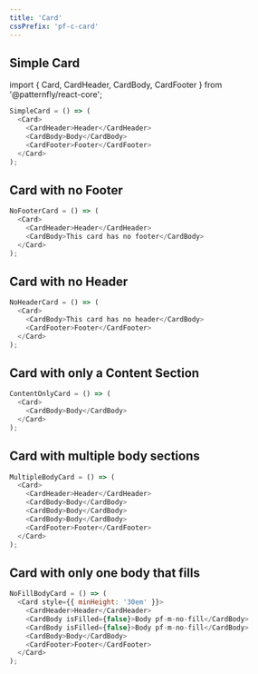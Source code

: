 ```yaml
---
title: 'Card'
cssPrefix: 'pf-c-card'
---
```


## Simple Card

import { Card, CardHeader, CardBody, CardFooter } from '@patternfly/react-core';

```js
SimpleCard = () => (
  <Card>
    <CardHeader>Header</CardHeader>
    <CardBody>Body</CardBody>
    <CardFooter>Footer</CardFooter>
  </Card>
);
```

## Card with no Footer

```js
NoFooterCard = () => (
  <Card>
    <CardHeader>Header</CardHeader>
    <CardBody>This card has no footer</CardBody>
  </Card>
);
```

## Card with no Header

```js
NoHeaderCard = () => (
  <Card>
    <CardBody>This card has no header</CardBody>
    <CardFooter>Footer</CardFooter>
  </Card>
);
```

## Card with only a Content Section

```js
ContentOnlyCard = () => (
  <Card>
    <CardBody>Body</CardBody>
  </Card>
);
```

## Card with multiple body sections

```js
MultipleBodyCard = () => (
  <Card>
    <CardHeader>Header</CardHeader>
    <CardBody>Body</CardBody>
    <CardBody>Body</CardBody>
    <CardBody>Body</CardBody>
    <CardFooter>Footer</CardFooter>
  </Card>
);
```

## Card with only one body that fills

```js
NoFillBodyCard = () => (
  <Card style={{ minHeight: '30em' }}>
    <CardHeader>Header</CardHeader>
    <CardBody isFilled={false}>Body pf-m-no-fill</CardBody>
    <CardBody isFilled={false}>Body pf-m-no-fill</CardBody>
    <CardBody>Body</CardBody>
    <CardFooter>Footer</CardFooter>
  </Card>
);
```
